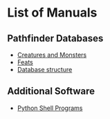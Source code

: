 # List of Manuals

## Pathfinder Databases

* [Creatures and Monsters](creatures.md)
* [Feats](feats.md)
* [Database structure](dbs/README.md)

## Additional Software

* [Python Shell Programs](shells.md)

